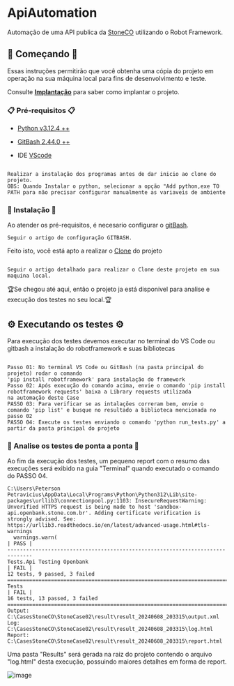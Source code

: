 # ApiAutomation
Automação de uma API publica da [StoneCO](https://docs.openbank.stone.com.br/) utilizando o Robot Framework.

## 🚀 Começando 🚀 

Essas instruções permitirão que você obtenha uma cópia do projeto em operação na sua máquina local para fins de desenvolvimento e teste.

Consulte **[Implantação](https://github.com/PetersonPetravicius/StoneCase02/blob/main/README.md)** para saber como implantar o projeto.

### 📋 Pré-requisitos 📋


+ [Python v3.12.4 ++](https://www.python.org/downloads/) 

+ [GitBash 2.44.0 ++](https://git-scm.com/downloads)

+ IDE [VScode](https://code.visualstudio.com/download)


```

Realizar a instalação dos programas antes de dar inicio ao clone do projeto.
OBS: Quando Instalar o python, selecionar a opção "Add python,exe TO PATH para não precisar configurar manualmente as variaveis de ambiente

```

### 🔧 Instalação 🔧

Ao atender os pré-requisitos, é necesario configurar o [gitBash](https://git-scm.com/book/pt-br/v2/Come%C3%A7ando-Configura%C3%A7%C3%A3o-Inicial-do-Git).

```
Seguir o artigo de configuração GITBASH.

```

Feito isto, você está apto a realizar o [Clone](https://www.dio.me/articles/comando-git-conheca-o-git-clone-como-nunca) do projeto

```

Seguir o artigo detalhado para realizar o Clone deste projeto em sua maquina local.

```


🏆Se chegou até aqui, então o projeto ja está disponivel para analise e execução dos testes no seu local.🏆 


## ⚙️ Executando os testes ⚙️ 

Para execução dos testes devemos executar no terminal do VS Code ou gitbash a instalação do robotframework e suas bibliotecas
```

Passo 01: No terminal VS Code ou GitBash (na pasta principal do projeto) rodar o comando
'pip install robotframework' para instalação do framework
Passo 02: Após execução do comando acima, envie o comando 'pip install robotframework requests' baixa a Library requests utilizada
na automação deste Case
PASSO 03: Para verificar se as intalações correram bem, envie o comando 'pip list' e busque no resultado a biblioteca mencionada no passo 02
PASSO 04: Execute os testes enviando o comando 'python run_tests.py' a partir da pasta principal do projeto

```
### 🔩 Analise os testes de ponta a ponta 🔩

Ao fim da execução dos testes, um pequeno report com o resumo das execuções será exibido na guia "Terminal" quando executado o comando do PASSO 04.

```
C:\Users\Peterson Petravicius\AppData\Local\Programs\Python\Python312\Lib\site-packages\urllib3\connectionpool.py:1103: InsecureRequestWarning: Unverified HTTPS request is being made to host 'sandbox-api.openbank.stone.com.br'. Adding certificate verification is strongly advised. See: https://urllib3.readthedocs.io/en/latest/advanced-usage.html#tls-warnings
  warnings.warn(
| PASS |
------------------------------------------------------------------------------
Tests.Api Testing Openbank                                            | FAIL |
12 tests, 9 passed, 3 failed
==============================================================================
Tests                                                                 | FAIL |
16 tests, 13 passed, 3 failed
==============================================================================
Output:  C:\CasesStoneCO\StoneCase02\result\result_20240608_203315\output.xml
Log:     C:\CasesStoneCO\StoneCase02\result\result_20240608_203315\log.html
Report:  C:\CasesStoneCO\StoneCase02\result\result_20240608_203315\report.html
```

Uma pasta "Results" será gerada na raiz do projeto contendo o arquivo "log.html" desta execução, possuindo maiores detalhes em forma de report.

![image](https://github.com/PetersonPetravicius/StoneCase02/assets/25805686/19ad5750-b45b-47e4-a00e-dc8fc9a13fc3)

